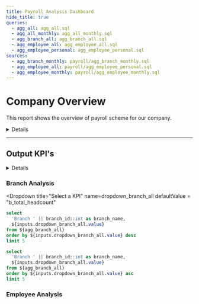 ```yaml
---
title: Payroll Analysis Dashboard
hide_title: true
queries:
  - agg_all: agg_all.sql
  - agg_all_monthly: agg_all_monthly.sql
  - agg_branch_all: agg_branch_all.sql
  - agg_employee_all: agg_employee_all.sql
  - agg_employee_personal: agg_employee_personal.sql
sources:
  - agg_branch_monthly: payroll/agg_branch_monthly.sql
  - agg_employee_all: payroll/agg_employee_personal.sql
  - agg_employee_monthly: payroll/agg_employee_monthly.sql
---
```


# Company Overview
This report shows the overview of payroll scheme for our company.

<center>
<Grid cols=3>
<BigValue
  data={agg_all}
  value=total_branch
  title="Total Branch"
/>
<BigValue
  data={agg_all}
  value=total_headcount
  title="Total Employees"
/>
<BigValue
  data={agg_all}
  value=total_salary_paid
  title="Total Paid salary"
  fmt='"Rp" #,##0.00,,," Bn"'
/>
</Grid>
</center>


<Details title='Show Charts'>

 
  <LineChart
    data={agg_all_monthly}
    x=year_month
    y=avg_daily_work_hours
    title="Average Daily Work Hours"
  />

  <LineChart
    data={agg_all_monthly}
    x=year_month
    y=avg_salary_per_hour
    yFmt='#,##0.00," k"'
    title="Average Salary per Hour"
  />
  

</Details>

---

## Output KPI's

<Details title="Why these analysis?">

Dividing the payroll scheme analysis into branch-wise and personal/employee-wise categories can provide a comprehensive and multi-faceted understanding of how resources are utilized and how compensation impacts both individual employees and the organization as a whole:

  1. **Branch Analysis**: Analyzing payroll at the branch level allows us to see how resources are allocated across different branches
  2. **Employee Analysis**: Analyzing payroll on a personal level allows you to assess whether employees are being compensated fairly in relation to their contributions

</Details>

### Branch Analysis

<Dropdown
  title="Select a KPI"
  name=dropdown_branch_all
  defaultValue = "b_total_headcount"
>
  <DropdownOption valueLabel="Number of Employees" value="b_total_headcount"/>
  <DropdownOption valueLabel="Average Daily Working Hours" value="b_avg_daily_workhour"/>
  <DropdownOption valueLabel="Average Hourly Salary" value="b_avg_salary_hour"/>
</Dropdown>

```sql top5branch
select
  'Branch ' || branch_id::int as branch_name,
  ${inputs.dropdown_branch_all.value}
from ${agg_branch_all}
order by ${inputs.dropdown_branch_all.value} desc
limit 5
```
```sql bot5branch
select
  'Branch ' || branch_id::int as branch_name,
  ${inputs.dropdown_branch_all.value}
from ${agg_branch_all}
order by ${inputs.dropdown_branch_all.value} asc
limit 5
```

<center>
<Grid cols=2>
<BarChart
  data={top5branch}
  x=branch_name
  y={inputs.dropdown_branch_all.value}
  swapXY=true
  title='Top 5 Branch with Highest {inputs.dropdown_branch_all.label}'
/>
<BarChart
  data={bot5branch}
  x=branch_name
  y={inputs.dropdown_branch_all.value}
  swapXY=true
  sort = false
  title='Top 5 Branch with Lowest {inputs.dropdown_branch_all.label}'
/>
</Grid>
</center>

### Employee Analysis

<center>
<Grid cols=3>
<BigValue
  data={agg_employee_all}
  value=avg_tenure
  title="Average Tenure"
/>
<BigValue
  data={agg_employee_all}
  value=avg_workhours_ratio
  title="Average Working Hours Ratio"
/>
<BigValue
  data={agg_employee_all}
  value=avg_salary_per_hour
  title="Average Hourly Salary"
  fmt='"Rp" #,##0.00," k"'
/>
</Grid>
</center>

<center>
<ScatterPlot
  data={agg_employee_personal}
  x=e_workhours_ratio
  y=e_hourly_salary
  series=is_resigned
  xAxisTitle='Working Hours Ratio'
  yAxisTitle='Average Salary per Hour'
/>
</center>


